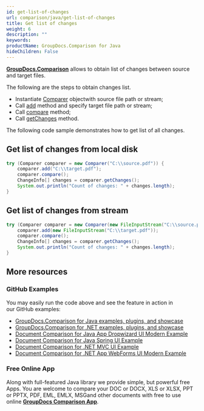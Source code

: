 ```yaml
---
id: get-list-of-changes
url: comparison/java/get-list-of-changes
title: Get list of changes
weight: 6
description: ""
keywords: 
productName: GroupDocs.Comparison for Java
hideChildren: False
---
```

**[GroupDocs.Comparison](https://products.groupdocs.com/comparison/java)** allows to obtain list of changes between source and target files.

The following are the steps to obtain changes list.

*   Instantiate [Comparer](https://apireference.groupdocs.com/comparison/java/com.groupdocs.comparison/Comparer) objectwith source file path or stream;    
*   Call [add](https://apireference.groupdocs.com/comparison/java/com.groupdocs.comparison/Comparer#add(java.lang.String)) method and specify target file path or stream;    
*   Call [compare](https://apireference.groupdocs.com/comparison/java/com.groupdocs.comparison/Comparer#compare()) method;    
*   Call [getChanges](https://apireference.groupdocs.com/comparison/java/com.groupdocs.comparison/Comparer#getChanges()) method.
    

The following code sample demonstrates how to get list of all changes.

## Get list of changes from local disk

```java
try (Comparer comparer = new Comparer("C:\\source.pdf")) {
    comparer.add("C:\\target.pdf");
    comparer.compare();
    ChangeInfo[] changes = comparer.getChanges();
    System.out.println("Count of changes: " + changes.length);
}
```

## Get list of changes from stream

```java
try (Comparer comparer = new Comparer(new FileInputStream("C:\\source.pdf"))) {
    comparer.add(new FileInputStream("C:\\target.pdf"));
    comparer.compare();
    ChangeInfo[] changes = comparer.getChanges();
    System.out.println("Count of changes: " + changes.length);
}
```

## More resources

### GitHub Examples
You may easily run the code above and see the feature in action in our GitHub examples:

*   [GroupDocs.Comparison for Java examples, plugins, and showcase](https://github.com/groupdocs-comparison/GroupDocs.Comparison-for-Java)
*   [GroupDocs.Comparison for .NET examples, plugins, and showcase](https://github.com/groupdocs-comparison/GroupDocs.Comparison-for-.NET)
*   [Document Comparison for Java App Dropwizard UI Modern Example](https://github.com/groupdocs-comparison/GroupDocs.Comparison-for-Java-Dropwizard)    
*   [Document Comparison for Java Spring UI Example](https://github.com/groupdocs-comparison/GroupDocs.Comparison-for-Java-Spring)    
*   [Document Comparison for .NET MVC UI Example](https://github.com/groupdocs-comparison/GroupDocs.Comparison-for-.NET-MVC)    
*   [Document Comparison for .NET App WebForms UI Modern Example](https://github.com/groupdocs-comparison/GroupDocs.Comparison-for-.NET-WebForms)
    

### Free Online App
Along with full-featured Java library we provide simple, but powerful free Apps.
You are welcome to compare your DOC or DOCX, XLS or XLSX, PPT or PPTX, PDF, EML, EMLX, MSGand other documents with free to use online **[GroupDocs Comparison App](https://products.groupdocs.app/comparison)**.
